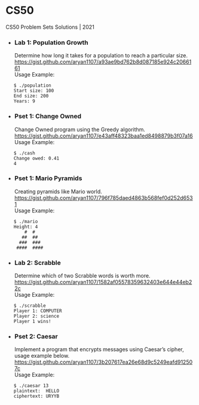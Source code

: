 # CS50
CS50 Problem Sets Solutions | 2021

* ### Lab 1: Population Growth

   Determine how long it takes for a population to reach a particular size.<br>
   https://gist.github.com/aryan1107/a93ae9bd762b8d087185e924c2066161<br>
   Usage Example:
```
   $ ./population
   Start size: 100
   End size: 200
   Years: 9
```


* ### Pset 1: Change Owned

   Change Owned program using the Greedy algorithm.<br>
   https://gist.github.com/aryan1107/e43aff48323baa1ed8498879b3f07a16<br>
   Usage Example:
```
   $ ./cash
   Change owed: 0.41
   4
```



* ### Pset 1: Mario Pyramids

   Creating pyramids like Mario world.<br>
   https://gist.github.com/aryan1107/796f785daed4863b568fef0d252d6531<br>
   Usage Example:
```
   $ ./mario
   Height: 4
       #  #
      ##  ##
     ###  ###
    ####  ####
```


* ### Lab 2: Scrabble

   Determine which of two Scrabble words is worth more.<br>
   https://gist.github.com/aryan1107/1582af05578359632403e644e44eb22c<br>
   Usage Example:
```
   $ ./scrabble
   Player 1: COMPUTER
   Player 2: science
   Player 1 wins!
```

* ### Pset 2: Caesar

   Implement a program that encrypts messages using Caesar’s cipher, usage example below.<br>
   https://gist.github.com/aryan1107/3b207617ea26e68d9c5249eafd912507c<br>
   Usage Example:
```
   $ ./caesar 13
   plaintext:  HELLO
   ciphertext: URYYB
```
